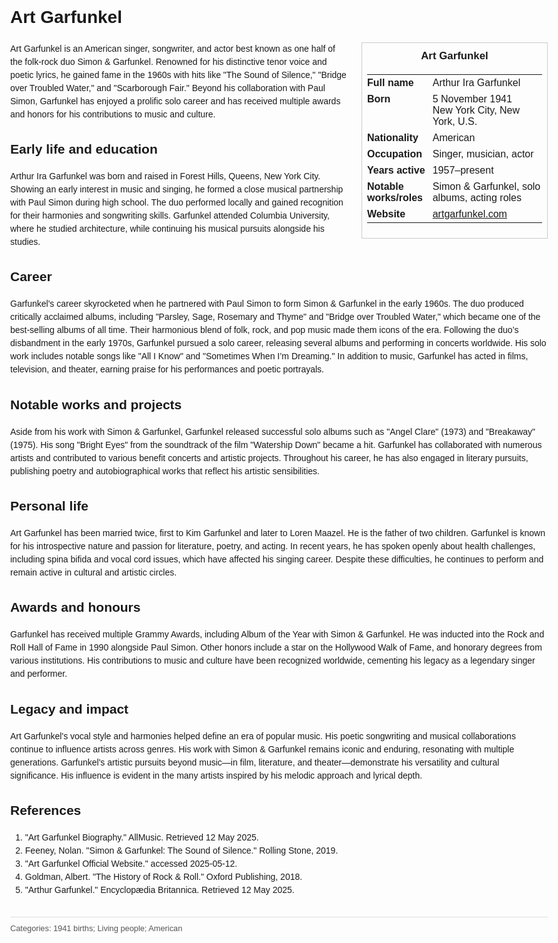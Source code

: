 <!DOCTYPE html>
<html>
<head>
  <title>Art Garfunkel – Profile</title>
  <style>
    body { font-family: Arial, sans-serif; margin: 2rem auto; max-width: 960px; line-height: 1.5; }
    aside.infobox { float: right; width: 280px; margin: 0 0 1rem 1.5rem; border: 1px solid #ccc; padding: 0.5rem; font-size: 0.9rem; }
    aside.infobox h3 { text-align: center; margin-top: 0; }
    aside.infobox table { width: 100%; border-collapse: collapse; }
    aside.infobox td { padding: 0.25rem 0; vertical-align: top; }
    h1 { margin-top: 0; }
    footer.categories { font-size: 0.8rem; color: #555; border-top: 1px solid #ddd; padding-top: 0.5rem; margin-top: 2rem; }
  </style>
</head>
<body>
  <h1>Art Garfunkel</h1>
  <aside class="infobox">
    <h3>Art Garfunkel</h3>
    <table>
      <tr><td><strong>Full name</strong></td><td>Arthur Ira Garfunkel</td></tr>
      <tr><td><strong>Born</strong></td><td>5 November 1941<br>New York City, New York, U.S.</td></tr>
      <tr><td><strong>Nationality</strong></td><td>American</td></tr>
      <tr><td><strong>Occupation</strong></td><td>Singer, musician, actor</td></tr>
      <tr><td><strong>Years active</strong></td><td>1957–present</td></tr>
      <tr><td><strong>Notable works/roles</strong></td><td>Simon & Garfunkel, solo albums, acting roles</td></tr>
      <tr><td><strong>Website</strong></td><td><a href="http://artgarfunkel.com">artgarfunkel.com</a></td></tr>
    </table>
  </aside>
  <p>Art Garfunkel is an American singer, songwriter, and actor best known as one half of the folk-rock duo Simon & Garfunkel. Renowned for his distinctive tenor voice and poetic lyrics, he gained fame in the 1960s with hits like "The Sound of Silence," "Bridge over Troubled Water," and "Scarborough Fair." Beyond his collaboration with Paul Simon, Garfunkel has enjoyed a prolific solo career and has received multiple awards and honors for his contributions to music and culture.</p>
  
  <h2>Early life and education</h2>
  <p>Arthur Ira Garfunkel was born and raised in Forest Hills, Queens, New York City. Showing an early interest in music and singing, he formed a close musical partnership with Paul Simon during high school. The duo performed locally and gained recognition for their harmonies and songwriting skills. Garfunkel attended Columbia University, where he studied architecture, while continuing his musical pursuits alongside his studies.</p>
  
  <h2>Career</h2>
  <p>Garfunkel's career skyrocketed when he partnered with Paul Simon to form Simon & Garfunkel in the early 1960s. The duo produced critically acclaimed albums, including "Parsley, Sage, Rosemary and Thyme" and "Bridge over Troubled Water," which became one of the best-selling albums of all time. Their harmonious blend of folk, rock, and pop music made them icons of the era. Following the duo’s disbandment in the early 1970s, Garfunkel pursued a solo career, releasing several albums and performing in concerts worldwide. His solo work includes notable songs like "All I Know" and "Sometimes When I’m Dreaming." In addition to music, Garfunkel has acted in films, television, and theater, earning praise for his performances and poetic portrayals.</p>
  
  <h2>Notable works and projects</h2>
  <p>Aside from his work with Simon & Garfunkel, Garfunkel released successful solo albums such as "Angel Clare" (1973) and "Breakaway" (1975). His song "Bright Eyes" from the soundtrack of the film "Watership Down" became a hit. Garfunkel has collaborated with numerous artists and contributed to various benefit concerts and artistic projects. Throughout his career, he has also engaged in literary pursuits, publishing poetry and autobiographical works that reflect his artistic sensibilities.</p>
  
  <h2>Personal life</h2>
  <p>Art Garfunkel has been married twice, first to Kim Garfunkel and later to Loren Maazel. He is the father of two children. Garfunkel is known for his introspective nature and passion for literature, poetry, and acting. In recent years, he has spoken openly about health challenges, including spina bifida and vocal cord issues, which have affected his singing career. Despite these difficulties, he continues to perform and remain active in cultural and artistic circles.</p>
  
  <h2>Awards and honours</h2>
  <p>Garfunkel has received multiple Grammy Awards, including Album of the Year with Simon & Garfunkel. He was inducted into the Rock and Roll Hall of Fame in 1990 alongside Paul Simon. Other honors include a star on the Hollywood Walk of Fame, and honorary degrees from various institutions. His contributions to music and culture have been recognized worldwide, cementing his legacy as a legendary singer and performer.</p>
  
  <h2>Legacy and impact</h2>
  <p>Art Garfunkel's vocal style and harmonies helped define an era of popular music. His poetic songwriting and musical collaborations continue to influence artists across genres. His work with Simon & Garfunkel remains iconic and enduring, resonating with multiple generations. Garfunkel's artistic pursuits beyond music—in film, literature, and theater—demonstrate his versatility and cultural significance. His influence is evident in the many artists inspired by his melodic approach and lyrical depth.</p>
  
  <h2>References</h2>
  <ol>
    <li>"Art Garfunkel Biography." AllMusic. Retrieved 12 May 2025.</li>
    <li>Feeney, Nolan. "Simon & Garfunkel: The Sound of Silence." Rolling Stone, 2019.</li>
    <li>"Art Garfunkel Official Website." accessed 2025-05-12.</li>
    <li>Goldman, Albert. "The History of Rock & Roll." Oxford Publishing, 2018.</li>
    <li>"Arthur Garfunkel." Encyclopædia Britannica. Retrieved 12 May 2025.</li>
  </ol>

  <footer class="categories">Categories: 1941 births; Living people; American
